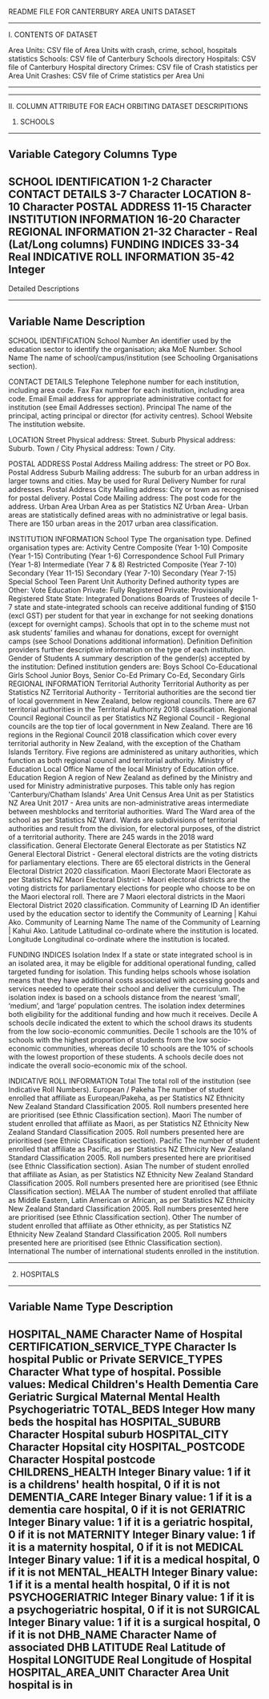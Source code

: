 README FILE FOR CANTERBURY AREA UNITS DATASET 

--------------------------------------------------------------------------------

I. CONTENTS OF DATASET

Area Units:          CSV file of Area Units with crash, crime, school, hospitals statistics
Schools:             CSV file of Canterbury Schools directory
Hospitals:           CSV file of Canterbury Hospital directory
Crimes:              CSV file of Crash statistics per Area Unit
Crashes:	     CSV file of Crime statistics per Area Uni

--------------------------------------------------------------------------------
--------------------------------------------------------------------------------

II. COLUMN ATTRIBUTE FOR EACH ORBITING DATASET DESCRIPITIONS

1. SCHOOLS

------------------------------------------------------------
Variable Category                Columns   	Type
------------------------------------------------------------
SCHOOL IDENTIFICATION            1-2    	Character
CONTACT DETAILS    		 3-7    	Character
LOCATION  		         8-10 		Character
POSTAL ADDRESS    		 11-15   	Character
INSTITUTION INFORMATION          16-20  	Character
REGIONAL INFORMATION             21-32  	Character - Real (Lat/Long columns)
FUNDING INDICES  		 33-34  	Real
INDICATIVE ROLL INFORMATION      35-42  	Integer
------------------------------------------------------------

Detailed Descriptions

------------------------------------------------------------
Variable Name			Description
------------------------------------------------------------

SCHOOL IDENTIFICATION
School Number			An identifier used by the education sector to identify the organisation; aka MoE Number.
School Name			The name of school/campus/institution (see Schooling Organisations section).

CONTACT DETAILS
Telephone			Telephone number for each institution, including area code.
Fax				Fax number for each institution, including area code.
Email				Email address for appropriate administrative contact for institution (see Email Addresses section).
Principal			The name of the principal, acting principal or director (for activity centres).
School Website			The institution website.

LOCATION
Street				Physical address: Street.
Suburb				Physical address: Suburb.
Town / City			Physical address: Town / City.

POSTAL ADDRESS
Postal Address			Mailing address: The street or PO Box.
Postal Address Suburb		Mailing address: The suburb for an urban address in larger towns and cities. May be used for Rural Delivery Number for rural addresses.
Postal Address City		Mailing address: City or town as recognised for postal delivery.
Postal Code			Mailing address: The post code for the address.
Urban Area			Urban Area as per Statistics NZ Urban Area- Urban areas are statistically defined areas with no administrative or legal basis. There are 150 urban areas in the 2017 urban area classification.

INSTITUTION INFORMATION
School Type			The organisation type. Defined organisation types are:
					Activity Centre
					Composite (Year 1-10)
					Composite (Year 1-15)
					Contributing (Year 1-6)
					Correspondence School
					Full Primary (Year 1-8)
					Intermediate (Year 7 & 8)
					Restricted Composite (Year 7-10)
					Secondary (Year 11-15)
					Secondary (Year 7-10)
					Secondary (Year 7-15)
					Special School
					Teen Parent Unit
Authority			Defined authority types are
					Other: Vote Education
					Private: Fully Registered
					Private: Provisionally Registered
					State
					State: Integrated
Donations			Boards of Trustees of decile 1-7 state and state-integrated schools can receive additional funding of $150 (excl GST) per student for that year in exchange for not seeking donations (except for overnight camps). Schools that opt in to the scheme must not ask students’ families and whanau for donations, except for overnight camps (see School Donations additional information).
Definition			Definition providers further descriptive information on the type of each institution.
Gender of Students		A summary description of the gender(s) accepted by the institution: Defined institution genders are:
					Boys School
					Co-Educational
					Girls School
					Junior Boys, Senior Co-Ed
					Primary Co-Ed, Secondary Girls
REGIONAL INFORMATION
Territorial Authority		Territorial Authority as per Statistics NZ Territorial Authority - Territorial authorities are the second tier of local government in New Zealand, below regional councils. There are 67 territorial authorities in the Territorial Authority 2018 classification.
Regional Council		Regional Council as per Statistics NZ Regional Council - Regional councils are the top tier of local government in New Zealand. There are 16 regions in the Regional Council 2018 classification which cover every territorial authority in New Zealand, with the exception of the Chatham Islands Territory. Five regions are administered as unitary authorities, which function as both regional council and territorial authority.
Ministry of Education Local 
Office				Name of the local Ministry of Education office.
Education Region		A region of New Zealand as defined by the Ministry and used for Ministry administrative purposes.
					This table only has region 'Canterbury/Chatham Islands'
Area Unit			Census Area Unit as per Statistics NZ Area Unit 2017 - Area units are non-administrative areas intermediate between meshblocks and territorial authorities.
Ward				The Ward area of the school as per Statistics NZ Ward. Wards are subdivisions of territorial authorities and result from the division, for electoral purposes, of the district of a territorial authority.  There are 245 wards in the 2018 ward classification.
General Electorate		General Electorate as per Statistics NZ General Electoral District - General electoral districts are the voting districts for parliamentary elections. There are 65 electoral districts in the General Electoral District 2020 classification.
Maori Electorate		Maori Electorate as per Statistics NZ Maori Electoral District - Maori electoral districts are the voting districts for parliamentary elections for people who choose to be on the Maori electoral roll. There are 7 Maori electoral districts in the Maori Electoral District 2020 classification.
Community of Learning ID	An identifier used by the education sector to identify the Community of Learning | Kahui Ako.
Community of Learning Name	The name of the Community of Learning | Kahui Ako.
Latitude			Latitudinal co-ordinate where the institution is located.
Longitude			Longitudinal co-ordinate where the institution is located.

FUNDING INDICES
Isolation Index			If a state or state integrated school is in an isolated area, it may be eligible for additional operational funding, called targeted funding for isolation.  This funding helps schools whose isolation means that they have additional costs associated with accessing goods and services needed to operate their school and deliver the curriculum.  The isolation index is based on a schools distance from the nearest ‘small’, ‘medium’, and ‘large’ population centres.  The isolation index determines both eligibility for the additional funding and how much it receives.
Decile				A schools decile indicated the extent to which the school draws its students from the low socio-economic communities. Decile 1 schools are the 10% of schools with the highest proportion of students from the low socio-economic communities, whereas decile 10 schools are the 10% of schools with the lowest proportion of these students. A schools decile does not indicate the overall socio-economic mix of the school.

INDICATIVE ROLL INFORMATION
Total				The total roll of the institution (see Indicative Roll Numbers).
European / Pakeha		The number of student enrolled that affiliate as European/Pakeha, as per Statistics NZ Ethnicity New Zealand Standard Classification 2005.  Roll numbers presented here are prioritised (see Ethnic Classification section).
Maori				The number of student enrolled that affiliate as Maori, as per Statistics NZ Ethnicity New Zealand Standard Classification 2005.  Roll numbers presented here are prioritised (see Ethnic Classification section).
Pacific				The number of student enrolled that affiliate as Pacific, as per Statistics NZ Ethnicity New Zealand Standard Classification 2005.  Roll numbers presented here are prioritised (see Ethnic Classification section).
Asian				The number of student enrolled that affiliate as Asian, as per Statistics NZ Ethnicity New Zealand Standard Classification 2005.  Roll numbers presented here are prioritised (see Ethnic Classification section).
MELAA				The number of student enrolled that affiliate as Middle Eastern, Latin American or African, as per Statistics NZ Ethnicity New Zealand Standard Classification 2005.  Roll numbers presented here are prioritised (see Ethnic Classification section).
Other				The number of student enrolled that affiliate as Other ethnicity, as per Statistics NZ Ethnicity New Zealand Standard Classification 2005.  Roll numbers presented here are prioritised (see Ethnic Classification section).
International			The number of international students enrolled in the institution.
 
------------------------------------------------------------------------------------------------------------------------------------------------------------------------------------------------------------------------------------------------------------------------------------------------------------------------------------------------------------------------

2. HOSPITALS

------------------------------------------------------------------------------------------------------------------------
Variable Name                  	Type		Description
------------------------------------------------------------------------------------------------------------------------
HOSPITAL_NAME                	Character	Name of Hospital
CERTIFICATION_SERVICE_TYPE  	Character       Is hospital Public or Private
SERVICE_TYPES  			Character	What type of hospital. Possible values:
							Medical
							Children's Health
							Dementia Care
							Geriatric
							Surgical
							Maternal
							Mental Health
							Psychogeriatric
TOTAL_BEDS    			Integer		How many beds the hospital has
HOSPITAL_SUBURB            	Character	Hospital suburb
HOSPITAL_CITY	 		Character	Hopsital city
HOSPITAL_POSTCODE    		Character	Hospital postcode
CHILDRENS_HEALTH		Integer		Binary value: 1 if it is a childrens' health hospital, 0 if it is not
DEMENTIA_CARE			Integer		Binary value: 1 if it is a dementia care hospital, 0 if it is not
GERIATRIC			Integer		Binary value: 1 if it is a geriatric hospital, 0 if it is not
MATERNITY			Integer		Binary value: 1 if it is a maternity  hospital, 0 if it is not
MEDICAL				Integer		Binary value: 1 if it is a medical hospital, 0 if it is not
MENTAL_HEALTH			Integer		Binary value: 1 if it is a mental health hospital, 0 if it is not
PSYCHOGERIATRIC			Integer		Binary value: 1 if it is a psychogeriatric hospital, 0 if it is not
SURGICAL			Integer		Binary value: 1 if it is a surgical hospital, 0 if it is not
DHB_NAME			Character 	Name of associated DHB
LATITUDE			Real		Latitude of Hospital
LONGITUDE			Real		Longitude of Hospital
HOSPITAL_AREA_UNIT		Character	Area Unit hospital is in
------------------------------------------------------------------------------------------------------------------------
